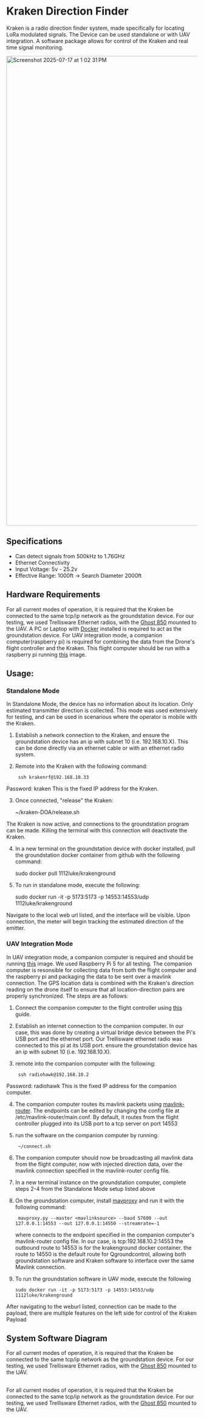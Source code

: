# Kraken Direction Finder

Kraken is a radio direction finder system, made specifically for locating LoRa modulated signals. The Device can be used standalone or with UAV integration. A software package allows for control of the Kraken and real time signal monitoring. 

<img width="1913" height="1237" alt="Screenshot 2025-07-17 at 1 02 31 PM" src="https://github.com/user-attachments/assets/6aeb6dee-e072-4d0f-a87f-53f8c0e95bd9" />

## Specifications
- Can detect signals from 500kHz to 1.76GHz
- Ethernet Connectivity
- Input Voltage: 5v - 25.2v
- Effective Range: 1000ft -> Search Diameter 2000ft

## Hardware Requirements

For all current modes of operation, it is required that the Kraken be connected to the same tcp/ip network as the groundstation device. For our testing, we used Trellisware Ethernet radios, with the [Ghost 850](https://www.trellisware.com/trellisware-radios/tw-ghost-870/) mounted to the UAV. A PC or Laptop with [Docker](https://www.docker.com/) installed is required to act as the groundstation device. For UAV integration mode, a companion computer(raspberry pi) is required for combining the data from the Drone's flight controller and the Kraken. This flight computer should be run with a raspberry pi running [this](http://exmaple.com) image. 

## Usage:

### Standalone Mode

In Standalone Mode, the device has no information about its location. Only estimated transmitter direction is collected. This mode was used extensively for testing, and can be used in scenarious where the operator is mobile with the Kraken.

1. Establish a network connection to the Kraken, and ensure the groundstation device has an ip with subnet 10 (i.e. 192.168.10.X). This can be done directly via an ethernet cable or with an ethernet radio system.

2. Remote into the Kraken with the following command:

        ssh krakenrf@192.168.10.33

Password: kraken
This is the fixed IP address for the Kraken.

3. Once connected, "release" the Kraken:

    ~/kraken-DOA/release.sh

The Kraken is now active, and connections to the groundstation program can be made. Killing the terminal with this connection will deactivate the Kraken.

4. In a new terminal on the groundstation device with docker installed, pull the groundstation docker container from github with the following command:

    sudo docker pull 1112luke/krakenground

5. To run in standalone mode, execute the following:

    sudo docker run -it -p 5173:5173 -p 14553:14553/udp 1112luke/krakenground

Navigate to the local web url listed, and the interface will be visible. Upon connection, the meter will begin tracking the estimated direction of the emitter.

### UAV Integration Mode

In UAV integration mode, a companion computer is required and should be running [this](http://exmaple.com) image. We used Raspberry Pi 5 for all testing. The companion computer is resonsible for collecting data from both the flight computer and the raspberry pi and packaging the data to be sent over a mavlink connection. The GPS location data is combined with the Kraken's direction reading on the drone itself to ensure that all location-direction pairs are properly synchronized. The steps are as follows:

1. Connect the companion computer to the flight controller using [this](https://ardupilot.org/dev/docs/raspberry-pi-via-mavlink.html) guide.

2. Establish an internet connection to the companion computer. In our case, this was done by creating a virtual bridge device between the Pi's USB port and the ethernet port. Our Trellisware ethernet radio was connected to this pi at its USB port. ensure the groundstation device has an ip with subnet 10 (i.e. 192.168.10.X).

3. remote into the companion computer with the following:

        ssh radiohawk@192.168.10.2

Password: radiohawk
This is the fixed IP address for the companion computer.

4. The companion computer routes its mavlink packets using [mavlink-router](https://github.com/mavlink-router/mavlink-router). The endpoints can be edited by changing the config file at /etc/mavlink-router/main.conf. By default, it routes from the flight controller plugged into its USB port to a tcp server on port 14553

5. run the software on the companion computer by running:

        ~/connect.sh
  
7.   The companion computer should now be broadcasting all mavlink data from the flight computer, now with injected direction data, over the mavlink connection specified in the mavlink-router config file.

8. In a new terminal instance on the groundstation computer, complete steps 2-4 from the Standalone Mode setup listed above

9. On the groundstation computer, install [mavproxy](https://ardupilot.org/mavproxy/docs/getting_started/download_and_installation.html) and run it with the following command:

        mavproxy.py --master <mavlinksource> --baud 57600 --out 127.0.0.1:14553 --out 127.0.0.1:14550 --streamrate=-1
   where <mavlinksource> connects to the endpoint specified in the companion computer's mavlink-router config file. In our case, <mavlinksource> is tcp:192.168.10.2:14553
   the outbound route to 14553 is for the krakenground docker container. the route to 14550 is the default route for Qgroundcontrol, allowing both groundstation software and Kraken software to interface over the same Mavlink connection.
   
10. To run the groundstation software in UAV mode, execute the following 

        sudo docker run -it -p 5173:5173 -p 14553:14553/udp 1112luke/krakenground
After navigating to the weburl listed, connection can be made to the payload, there are multiple features on the left side for control of the Kraken Payload

## System Software Diagram
For all current modes of operation, it is required that the Kraken be connected to the same tcp/ip network as the groundstation device. For our testing, we used Trellisware Ethernet radios, with the [Ghost 850](https://www.trellisware.com/trellisware-radios/tw-ghost-870/) mounted to the UAV. 

## 
For all current modes of operation, it is required that the Kraken be connected to the same tcp/ip network as the groundstation device. For our testing, we used Trellisware Ethernet radios, with the [Ghost 850](https://www.trellisware.com/trellisware-radios/tw-ghost-870/) mounted to the UAV. 
